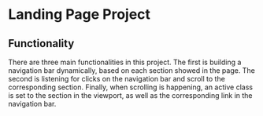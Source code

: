 # Landing Page Project

## Functionality
There are three main functionalities in this project. The first is building a navigation bar dynamically, based on each section showed in the page. The second is listening for clicks on the navigation bar and scroll to the corresponding section. Finally, when scrolling is happening, an active class is set to the section in the viewport, as well as the corresponding link in the navigation bar.  

